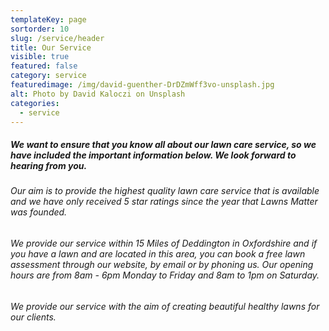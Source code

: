 ```yaml
---
templateKey: page
sortorder: 10
slug: /service/header
title: Our Service
visible: true
featured: false
category: service
featuredimage: /img/david-guenther-DrDZmWff3vo-unsplash.jpg
alt: Photo by David Kaloczi on Unsplash
categories:
  - service
---
```

##### We want to ensure that you know all about our lawn care service, so we have included the important information below. We look forward to hearing from you. #####

######  Our aim is to provide the highest quality lawn care service that is available and we have only received 5 star ratings since the year that Lawns Matter was founded. ######

###### We provide our service within 15 Miles of Deddington in Oxfordshire and if you have a lawn and are located in this area, you can book a free lawn assessment through our website, by email or by phoning us. Our opening hours are from 8am - 6pm Monday to Friday and 8am to 1pm on Saturday.  ######

###### We provide our service with the aim of creating beautiful healthy lawns for our clients. ######